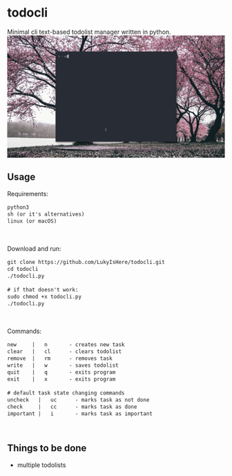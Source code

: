 # todocli
Minimal cli text-based todolist manager written in python.<br/>
![showcase](https://github.com/LukasDrsman/todocli/blob/master/showcase.gif)
<br/>
## Usage
Requirements:
```
python3
sh (or it's alternatives)
linux (or macOS)
```
<br/> <br/>
Download and run:
```
git clone https://github.com/LukyIsHere/todocli.git
cd todocli
./todocli.py

# if that doesn't work:
sudo chmod +x todocli.py
./todocli.py
```
<br/><br/>
Commands:
```
new     |   n       - creates new task
clear   |   cl      - clears todolist
remove  |   rm      - removes task
write   |   w       - saves todolist
quit    |   q       - exits program
exit    |   x       - exits program

# default task state changing commands
uncheck   |   uc      - marks task as not done
check     |   cc      - marks task as done
important |   i       - marks task as important
```
<br>


## Things to be done
* multiple todolists
